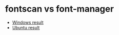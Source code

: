 # fontscan vs font-manager

- [Windows result](windows.sample.log)
- [Ubuntu result](ubuntu.sample.log)
